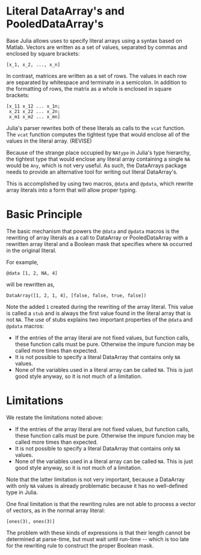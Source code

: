 # Literal DataArray's and PooledDataArray's

Base Julia allows uses to specify literal arrays using a syntax
based on Matlab. Vectors are written as a set of values, separated by
commas and enclosed by square brackets:

    [x_1, x_2, ..., x_n]

In contrast, matrices are written as a set of rows. The values in each
row are separated by whitespace and terminate in a semicolon.
In addition to the formatting of rows, the matrix as a whole is enclosed
in square brackets:

    [x_11 x_12 ... x_1n;
     x_21 x_22 ... x_2n;
     x_m1 x_m2 ... x_mn]

Julia's parser rewrites both of these literals as calls to the `vcat`
function. The `vcat` function computes the tightest type that would
enclose all of the values in the literal array. (REVISE)

Because of the strange place occupied by `NAtype` in Julia's type
hierarchy, the tightest type that would enclose any literal array
containing a single `NA` would be `Any`, which is not very useful.
As such, the DataArrays package needs to provide an alternative
tool for writing out literal DataArray's.

This is accomplished by using two macros, `@data` and `@pdata`,
which rewrite array literals into a form that will allow proper
typing.

# Basic Principle

The basic mechanism that powers the `@data` and `@pdata` macros is the
rewriting of array literals as a call to DataArray or PooledDataArray
with a rewritten array literal and a Boolean mask that specifies where
`NA` occurred in the original literal.

For example,

    @data [1, 2, NA, 4]

will be rewritten as,

    DataArray([1, 2, 1, 4], [false, false, true, false])

Note the added `1` created during the rewriting of the array literal.
This value is called a `stub` and is always the first value found
in the literal array that is not `NA`. The use of stubs explains two
important properties of the `@data` and `@pdata` macros:

* If the entries of the array literal are not fixed values, but function calls, these function calls must be pure. Otherwise the impure funcion may be called more times than expected.
* It is not possible to specify a literal DataArray that contains only `NA` values.
* None of the variables used in a literal array can be called `NA`. This is just good style anyway, so it is not much of a limitation.

# Limitations

We restate the limitations noted above:

* If the entries of the array literal are not fixed values, but function calls, these function calls must be pure. Otherwise the impure funcion may be called more times than expected.
* It is not possible to specify a literal DataArray that contains only `NA` values.
* None of the variables used in a literal array can be called `NA`. This is just good style anyway, so it is not much of a limitation.


Note that the latter limitation is not very important, because a DataArray
with only `NA` values is already problematic because it has no well-defined
type in Julia.

One final limitation is that the rewriting rules are not able to
process a vector of vectors, as in the normal array literal:

    [ones(3), ones(3)]

The problem with these kinds of expressions is that their length
cannot be determined at parse-time, but must wait until run-time --
which is too late for the rewriting rule to construct the proper
Boolean mask.
